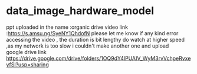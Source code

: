 # data_image_hardware_model

ppt uploaded in the name :organic drive
video link :https://s.amsu.ng/SyeNY1QhdofN  please let me know if any kind error accessing the video , the duration is bit lengthy do watch at higher speed ,as my network is too slow i couldn't make another one and upload  
google drive link https://drive.google.com/drive/folders/1OQ9dY4lPUAIV_WyM3rvVchpeRvxeyfSl?usp=sharing
